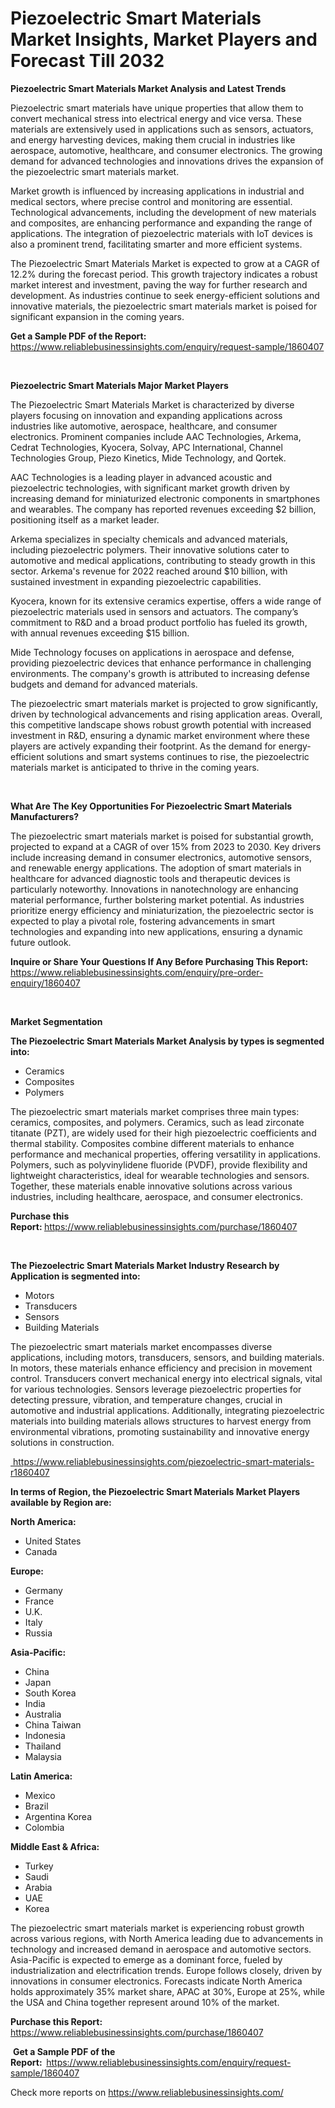 <p><h1>Piezoelectric Smart Materials Market Insights, Market Players and Forecast Till 2032</h1></p><p><strong>Piezoelectric Smart Materials Market Analysis and Latest Trends</strong></p>
<p><p>Piezoelectric smart materials have unique properties that allow them to convert mechanical stress into electrical energy and vice versa. These materials are extensively used in applications such as sensors, actuators, and energy harvesting devices, making them crucial in industries like aerospace, automotive, healthcare, and consumer electronics. The growing demand for advanced technologies and innovations drives the expansion of the piezoelectric smart materials market.</p><p>Market growth is influenced by increasing applications in industrial and medical sectors, where precise control and monitoring are essential. Technological advancements, including the development of new materials and composites, are enhancing performance and expanding the range of applications. The integration of piezoelectric materials with IoT devices is also a prominent trend, facilitating smarter and more efficient systems.</p><p>The Piezoelectric Smart Materials Market is expected to grow at a CAGR of 12.2% during the forecast period. This growth trajectory indicates a robust market interest and investment, paving the way for further research and development. As industries continue to seek energy-efficient solutions and innovative materials, the piezoelectric smart materials market is poised for significant expansion in the coming years.</p></p>
<p><strong>Get a Sample PDF of the Report:&nbsp;</strong> <a href="https://www.reliablebusinessinsights.com/enquiry/request-sample/1860407?utm_campaign=2306&utm_medium=2&utm_source=Github&utm_content=ia&utm_term=02042025&utm_id=piezoelectric-smart-materials">https://www.reliablebusinessinsights.com/enquiry/request-sample/1860407</a></p>
<p>&nbsp;</p>
<p><strong>Piezoelectric Smart Materials Major Market Players</strong></p>
<p><p>The Piezoelectric Smart Materials Market is characterized by diverse players focusing on innovation and expanding applications across industries like automotive, aerospace, healthcare, and consumer electronics. Prominent companies include AAC Technologies, Arkema, Cedrat Technologies, Kyocera, Solvay, APC International, Channel Technologies Group, Piezo Kinetics, Mide Technology, and Qortek.</p><p>AAC Technologies is a leading player in advanced acoustic and piezoelectric technologies, with significant market growth driven by increasing demand for miniaturized electronic components in smartphones and wearables. The company has reported revenues exceeding $2 billion, positioning itself as a market leader.</p><p>Arkema specializes in specialty chemicals and advanced materials, including piezoelectric polymers. Their innovative solutions cater to automotive and medical applications, contributing to steady growth in this sector. Arkema's revenue for 2022 reached around $10 billion, with sustained investment in expanding piezoelectric capabilities.</p><p>Kyocera, known for its extensive ceramics expertise, offers a wide range of piezoelectric materials used in sensors and actuators. The company’s commitment to R&D and a broad product portfolio has fueled its growth, with annual revenues exceeding $15 billion.</p><p>Mide Technology focuses on applications in aerospace and defense, providing piezoelectric devices that enhance performance in challenging environments. The company's growth is attributed to increasing defense budgets and demand for advanced materials.</p><p>The piezoelectric smart materials market is projected to grow significantly, driven by technological advancements and rising application areas. Overall, this competitive landscape shows robust growth potential with increased investment in R&D, ensuring a dynamic market environment where these players are actively expanding their footprint. As the demand for energy-efficient solutions and smart systems continues to rise, the piezoelectric materials market is anticipated to thrive in the coming years.</p></p>
<p>&nbsp;</p>
<p><strong>What Are The Key Opportunities For Piezoelectric Smart Materials Manufacturers?</strong></p>
<p><p>The piezoelectric smart materials market is poised for substantial growth, projected to expand at a CAGR of over 15% from 2023 to 2030. Key drivers include increasing demand in consumer electronics, automotive sensors, and renewable energy applications. The adoption of smart materials in healthcare for advanced diagnostic tools and therapeutic devices is particularly noteworthy. Innovations in nanotechnology are enhancing material performance, further bolstering market potential. As industries prioritize energy efficiency and miniaturization, the piezoelectric sector is expected to play a pivotal role, fostering advancements in smart technologies and expanding into new applications, ensuring a dynamic future outlook.</p></p>
<p><strong>Inquire or Share Your Questions If Any Before Purchasing This Report:</strong> <a href="https://www.reliablebusinessinsights.com/enquiry/pre-order-enquiry/1860407?utm_campaign=2306&utm_medium=2&utm_source=Github&utm_content=ia&utm_term=02042025&utm_id=piezoelectric-smart-materials">https://www.reliablebusinessinsights.com/enquiry/pre-order-enquiry/1860407</a></p>
<p>&nbsp;</p>
<p><strong>Market Segmentation</strong></p>
<p><strong>The Piezoelectric Smart Materials Market Analysis by types is segmented into:</strong></p>
<p><ul><li>Ceramics</li><li>Composites</li><li>Polymers</li></ul></p>
<p><p>The piezoelectric smart materials market comprises three main types: ceramics, composites, and polymers. Ceramics, such as lead zirconate titanate (PZT), are widely used for their high piezoelectric coefficients and thermal stability. Composites combine different materials to enhance performance and mechanical properties, offering versatility in applications. Polymers, such as polyvinylidene fluoride (PVDF), provide flexibility and lightweight characteristics, ideal for wearable technologies and sensors. Together, these materials enable innovative solutions across various industries, including healthcare, aerospace, and consumer electronics.</p></p>
<p><strong>Purchase this Report:&nbsp;</strong><a href="https://www.reliablebusinessinsights.com/purchase/1860407?utm_campaign=2306&utm_medium=2&utm_source=Github&utm_content=ia&utm_term=02042025&utm_id=piezoelectric-smart-materials">https://www.reliablebusinessinsights.com/purchase/1860407</a></p>
<p>&nbsp;</p>
<p><strong>The Piezoelectric Smart Materials Market Industry Research by Application is segmented into:</strong></p>
<p><ul><li>Motors</li><li>Transducers</li><li>Sensors</li><li>Building Materials</li></ul></p>
<p><p>The piezoelectric smart materials market encompasses diverse applications, including motors, transducers, sensors, and building materials. In motors, these materials enhance efficiency and precision in movement control. Transducers convert mechanical energy into electrical signals, vital for various technologies. Sensors leverage piezoelectric properties for detecting pressure, vibration, and temperature changes, crucial in automotive and industrial applications. Additionally, integrating piezoelectric materials into building materials allows structures to harvest energy from environmental vibrations, promoting sustainability and innovative energy solutions in construction.</p></p>
<p><a href="https://www.reliablebusinessinsights.com/piezoelectric-smart-materials-r1860407?utm_campaign=2306&utm_medium=2&utm_source=Github&utm_content=ia&utm_term=02042025&utm_id=piezoelectric-smart-materials">&nbsp;https://www.reliablebusinessinsights.com/piezoelectric-smart-materials-r1860407</a></p>
<p><strong>In terms of Region, the Piezoelectric Smart Materials Market Players available by Region are:</strong></p>
<p>
    <p> <strong> North America: </strong>
        <ul>
            <li>United States</li>
            <li>Canada</li>
        </ul>
        </p> 
    <p> <strong> Europe: </strong>
        <ul>
            <li>Germany</li>
            <li>France</li>
            <li>U.K.</li>
            <li>Italy</li>
            <li>Russia</li>
        </ul>
        </p> 
    <p> <strong> Asia-Pacific: </strong>
        <ul>
            <li>China</li>
            <li>Japan</li>
            <li>South Korea</li>
            <li>India</li>
            <li>Australia</li>
            <li>China Taiwan</li>
            <li>Indonesia</li>
            <li>Thailand</li>
            <li>Malaysia</li>
        </ul>
        </p> 
    <p> <strong> Latin America: </strong>
        <ul>
            <li>Mexico</li>
            <li>Brazil</li>
            <li>Argentina Korea</li>
            <li>Colombia</li>
        </ul>
        </p> 
    <p> <strong> Middle East & Africa: </strong>
        <ul>
            <li>Turkey</li>
            <li>Saudi</li>
            <li>Arabia</li>
            <li>UAE</li>
            <li>Korea</li>
        </ul>
    </p>
    </p>
<p><p>The piezoelectric smart materials market is experiencing robust growth across various regions, with North America leading due to advancements in technology and increased demand in aerospace and automotive sectors. Asia-Pacific is expected to emerge as a dominant force, fueled by industrialization and electrification trends. Europe follows closely, driven by innovations in consumer electronics. Forecasts indicate North America holds approximately 35% market share, APAC at 30%, Europe at 25%, while the USA and China together represent around 10% of the market.</p></p>
<p><strong>Purchase this Report: </strong><a href="https://www.reliablebusinessinsights.com/purchase/1860407?utm_campaign=2306&utm_medium=2&utm_source=Github&utm_content=ia&utm_term=02042025&utm_id=piezoelectric-smart-materials">https://www.reliablebusinessinsights.com/purchase/1860407</a></p>
<p>&nbsp;<strong>Get a Sample PDF of the Report:&nbsp;&nbsp;</strong><a href="https://www.reliablebusinessinsights.com/enquiry/request-sample/1860407?utm_campaign=2306&utm_medium=2&utm_source=Github&utm_content=ia&utm_term=02042025&utm_id=piezoelectric-smart-materials">https://www.reliablebusinessinsights.com/enquiry/request-sample/1860407</a></p>
<p><strong></strong></p>
<p>Check more reports on <a href="https://www.reliablebusinessinsights.com/?utm_campaign=2306&utm_medium=2&utm_source=Github&utm_content=ia&utm_term=02042025&utm_id=piezoelectric-smart-materials">https://www.reliablebusinessinsights.com/</a></p>